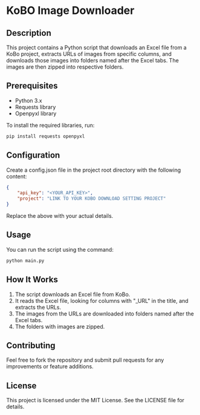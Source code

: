 # KoBO Image Downloader

## Description

This project contains a Python script that downloads an Excel file from a KoBo project, extracts URLs of images from specific columns, and downloads those images into folders named after the Excel tabs. The images are then zipped into respective folders.

## Prerequisites

- Python 3.x
- Requests library
- Openpyxl library

To install the required libraries, run:

```bash
pip install requests openpyxl
```

## Configuration

Create a config.json file in the project root directory with the following content:

```json
{
    "api_key": "<YOUR_API_KEY>",
    "project": "LINK TO YOUR KOBO DOWNLOAD SETTING PROJECT"
}
```

Replace the above with your actual details.

## Usage

You can run the script using the command:

```bash
python main.py
```

## How It Works

1. The script downloads an Excel file from KoBo.
2. It reads the Excel file, looking for columns with "_URL" in the title, and extracts the URLs.
3. The images from the URLs are downloaded into folders named after the Excel tabs.
4. The folders with images are zipped.

## Contributing

Feel free to fork the repository and submit pull requests for any improvements or feature additions.

## License

This project is licensed under the MIT License. See the LICENSE file for details.
